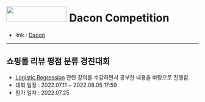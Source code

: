 # <img src="https://dacon.io/_nuxt/img/main-logo.aa87261.svg" width="158px" height="40px"> Dacon Competition
- link : [Dacon](https://dacon.io/competitions/official/235938/overview/description)

---

## 쇼핑몰 리뷰 평점 분류 경진대회
- [Logistic Regression](https://github.com/yongchoooon/TIL/tree/main/ML/Logistic_Regression) 관련 강의를 수강하면서 공부한 내용을 바탕으로 진행함.
- 대회 일정 : 2022.07.11 ~ 2022.08.05 17:59
- 참가 일자 : 2022.07.25
